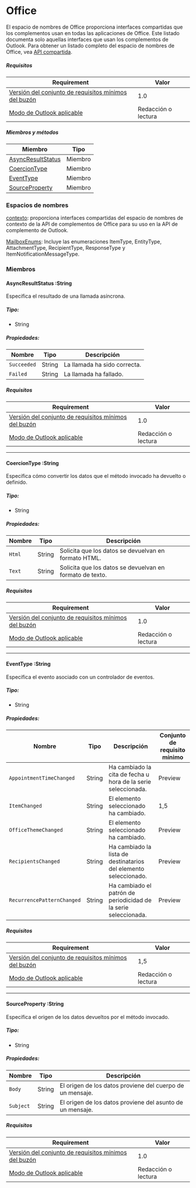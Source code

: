  

# <a name="office"></a>Office

El espacio de nombres de Office proporciona interfaces compartidas que los complementos usan en todas las aplicaciones de Office. Este listado documenta solo aquellas interfaces que usan los complementos de Outlook. Para obtener un listado completo del espacio de nombres de Office, vea [API compartida](/javascript/api/office).

##### <a name="requirements"></a>Requisitos

|Requirement| Valor|
|---|---|
|[Versión del conjunto de requisitos mínimos del buzón](/javascript/office/requirement-sets/outlook-api-requirement-sets)| 1.0|
|[Modo de Outlook aplicable](https://docs.microsoft.com/outlook/add-ins/#extension-points)| Redacción o lectura|

##### <a name="members-and-methods"></a>Miembros y métodos

| Miembro	 | Tipo |
|--------|------|
| [AsyncResultStatus](#asyncresultstatus-string) | Miembro	 |
| [CoercionType](#coerciontype-string) | Miembro	 |
| [EventType](#eventtype-string) | Miembro	 |
| [SourceProperty](#sourceproperty-string) | Miembro	 |

### <a name="namespaces"></a>Espacios de nombres

[contexto](office.context.md): proporciona interfaces compartidas del espacio de nombres de contexto de la API de complementos de Office para su uso en la API de complemento de Outlook.

[MailboxEnums](/javascript/api/outlook/office.mailboxenums.attachmenttype): Incluye las enumeraciones ItemType, EntityType, AttachmentType, RecipientType, ResponseType y ItemNotificationMessageType.

### <a name="members"></a>Miembros

####  <a name="asyncresultstatus-string"></a>AsyncResultStatus :String

Especifica el resultado de una llamada asíncrona.

##### <a name="type"></a>Tipo:

*   String

##### <a name="properties"></a>Propiedades:

|Nombre| Tipo| Descripción|
|---|---|---|
|`Succeeded`| String|La llamada ha sido correcta.|
|`Failed`| String|La llamada ha fallado.|

##### <a name="requirements"></a>Requisitos

|Requirement| Valor|
|---|---|
|[Versión del conjunto de requisitos mínimos del buzón](/javascript/office/requirement-sets/outlook-api-requirement-sets)| 1.0|
|[Modo de Outlook aplicable](https://docs.microsoft.com/outlook/add-ins/#extension-points)| Redacción o lectura|

---

####  <a name="coerciontype-string"></a>CoercionType :String

Especifica cómo convertir los datos que el método invocado ha devuelto o definido.

##### <a name="type"></a>Tipo:

*   String

##### <a name="properties"></a>Propiedades:

|Nombre| Tipo| Descripción|
|---|---|---|
|`Html`| String|Solicita que los datos se devuelvan en formato HTML.|
|`Text`| String|Solicita que los datos se devuelvan en formato de texto.|

##### <a name="requirements"></a>Requisitos

|Requirement| Valor|
|---|---|
|[Versión del conjunto de requisitos mínimos del buzón](/javascript/office/requirement-sets/outlook-api-requirement-sets)| 1.0|
|[Modo de Outlook aplicable](https://docs.microsoft.com/outlook/add-ins/#extension-points)| Redacción o lectura|

---

####  <a name="eventtype-string"></a>EventType :String

Especifica el evento asociado con un controlador de eventos.

##### <a name="type"></a>Tipo:

*   String

##### <a name="properties"></a>Propiedades:

| Nombre | Tipo | Descripción | Conjunto de requisito mínimo |
|---|---|---|---|
|`AppointmentTimeChanged`| String | Ha cambiado la cita de fecha u hora de la serie seleccionada. | Preview |
|`ItemChanged`| String | El elemento seleccionado ha cambiado. | 1,5 |
|`OfficeThemeChanged`| String | El elemento seleccionado ha cambiado. | Preview |
|`RecipientsChanged`| String | Ha cambiado la lista de destinatarios del elemento seleccionado. | Preview |
|`RecurrencePatternChanged`| String | Ha cambiado el patrón de periodicidad de la serie seleccionada. | Preview |

##### <a name="requirements"></a>Requisitos

|Requirement| Valor|
|---|---|
|[Versión del conjunto de requisitos mínimos del buzón](/javascript/office/requirement-sets/outlook-api-requirement-sets)| 1,5 |
|[Modo de Outlook aplicable](https://docs.microsoft.com/outlook/add-ins/#extension-points)| Redacción o lectura |

---

####  <a name="sourceproperty-string"></a>SourceProperty :String

Especifica el origen de los datos devueltos por el método invocado.

##### <a name="type"></a>Tipo:

*   String

##### <a name="properties"></a>Propiedades:

|Nombre| Tipo| Descripción|
|---|---|---|
|`Body`| String|El origen de los datos proviene del cuerpo de un mensaje.|
|`Subject`| String|El origen de los datos proviene del asunto de un mensaje.|

##### <a name="requirements"></a>Requisitos

|Requirement| Valor|
|---|---|
|[Versión del conjunto de requisitos mínimos del buzón](/javascript/office/requirement-sets/outlook-api-requirement-sets)| 1.0|
|[Modo de Outlook aplicable](https://docs.microsoft.com/outlook/add-ins/#extension-points)| Redacción o lectura|